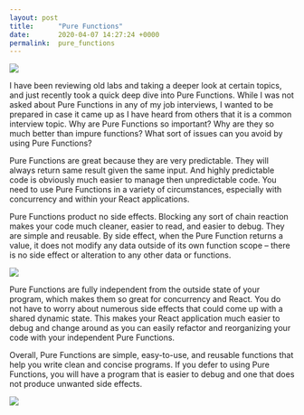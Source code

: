 ```yaml
---
layout: post
title:      "Pure Functions"
date:       2020-04-07 14:27:24 +0000
permalink:  pure_functions
---
```


![](https://media.giphy.com/media/xT9IgzoKnwFNmISR8I/giphy.gif)

I have been reviewing old labs and taking a deeper look at certain topics, and just recently took a quick deep dive into Pure Functions. While I was not asked about Pure Functions in any of my job interviews, I wanted to be prepared in case it came up as I have heard from others that it is a common interview topic. Why are Pure Functions so important? Why are they so much better than impure functions? What sort of issues can you avoid by using Pure Functions?

Pure Functions are great because they are very predictable. They will always return same result given the same input. And highly predictable code is obviously much easier to manage then unpredictable code. You need to use Pure Functions in a variety of circumstances, especially with concurrency and within your React applications. 

Pure Functions product no side effects. Blocking any sort of chain reaction makes your code much cleaner, easier to read, and easier to debug. They are simple and reusable. By side effect, when the Pure Function returns a value, it does not modify any data outside of its own function scope – there is no side effect or alteration to any other data or functions.

![](https://media.giphy.com/media/l2JejHjYm3wb2GSC4/giphy.gif)

Pure Functions are fully independent from the outside state of your program, which makes them so great for concurrency and React. You do not have to worry about numerous side effects that could come up with a shared dynamic state. This makes your React application much easier to debug and change around as you can easily refactor and reorganizing your code with your independent Pure Functions. 

Overall, Pure Functions are simple, easy-to-use, and reusable functions that help you write clean and concise programs. If you defer to using Pure Functions, you will have a program that is easier to debug and one that does not produce unwanted side effects. 


![](https://media.giphy.com/media/KEYbcgR8oKQzwpwvLU/giphy.gif)


